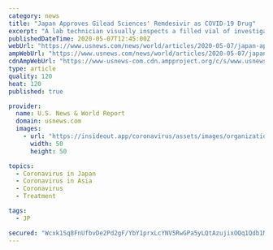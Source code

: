 ```yaml
---
category: news
title: "Japan Approves Gilead Sciences' Remdesivir as COVID-19 Drug"
excerpt: "A lab technician visually inspects a filled vial of investigational coronavirus disease (COVID-19) treatment drug remdesivir at a Gilead Sciences facility in La Verne, California, U.S. March 11, 2020."
publishedDateTime: 2020-05-07T12:45:00Z
webUrl: "https://www.usnews.com/news/world/articles/2020-05-07/japan-approves-gilead-sciences-remdesivir-as-covid-19-drug"
ampWebUrl: "https://www.usnews.com/news/world/articles/2020-05-07/japan-approves-gilead-sciences-remdesivir-as-covid-19-drug?context=amp"
cdnAmpWebUrl: "https://www-usnews-com.cdn.ampproject.org/c/s/www.usnews.com/news/world/articles/2020-05-07/japan-approves-gilead-sciences-remdesivir-as-covid-19-drug?context=amp"
type: article
quality: 120
heat: 120
published: true

provider:
  name: U.S. News & World Report
  domain: usnews.com
  images:
    - url: "https://insideout.app/coronavirus/assets/images/organizations/usnews.com-50x50.jpg"
      width: 50
      height: 50

topics:
  - Coronavirus in Japan
  - Coronavirus in Asia
  - Coronavirus
  - Treatment

tags:
  - JP

secured: "Wcxk1Sq8FnUfbvDe2Pd2gF/YbY1prxLcYNV5RwGPa5yLQtAzujixOQq1Qdb1MmuA7DjaLUyd9394sBL1yi1vL8TcxT5w4F9FX+G0umNZ4K7eq6XfTSxXhSDWCPVxtOcsnO6p0MR5u2WLUZf6jhmoWCNCwritFt3CSgZJxRbyBRp9lUfVjQC984HNgcqyz6Pf8MLjDDqT/SCpYsyb6FmS5+BoSsSqPqwgU6KJeZbVmHLGGu1EahqMKv1T2syiV1pwPJCEKNy24eTVnuPlyPpqG2XRDDsELzhpTpB6Ox9+8H1Jc/6UP70aobHzSzK9ht1f9GKcTpJZl53R3DA6w1pTSLaMDh4Y8xr3hEVQEQDliCVglbfcjA1rGvvbjdAr7saFEN9V4biT8b9yMBQIcw2JKDwH6C2nqO639gKiRC8nstFK3+tSkq34Vqbkfy1SaOJBLiShL5nQqKz29IofI3iEZ0Arr/GdIeOaXCc3Ntw41KA=;ATK/mPiOg506Ino5adDuKg=="
---
```


